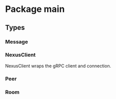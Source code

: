 # Package main

## Types

### Message

### NexusClient

NexusClient wraps the gRPC client and connection.

### Peer

### Room
